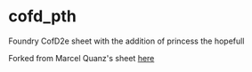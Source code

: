 # cofd_pth
Foundry CofD2e sheet with the addition of princess the hopefull

Forked from Marcel Quanz's sheet [here](https://gitlab.com/MarlQ/mta)
